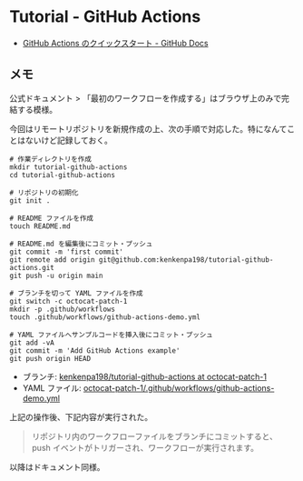 # Tutorial - GitHub Actions

- [GitHub Actions のクイックスタート - GitHub Docs](https://docs.github.com/ja/actions/quickstart)

## メモ

公式ドキュメント > 「最初のワークフローを作成する」はブラウザ上のみで完結する模様。

今回はリモートリポジトリを新規作成の上、次の手順で対応した。特になんてことはないけど記録しておく。

```shell
# 作業ディレクトリを作成
mkdir tutorial-github-actions
cd tutorial-github-actions

# リポジトリの初期化
git init .

# README ファイルを作成
touch README.md

# README.md を編集後にコミット・プッシュ
git commit -m 'first commit'
git remote add origin git@github.com:kenkenpa198/tutorial-github-actions.git
git push -u origin main

# ブランチを切って YAML ファイルを作成
git switch -c octocat-patch-1
mkdir -p .github/workflows
touch .github/workflows/github-actions-demo.yml

# YAML ファイルへサンプルコードを挿入後にコミット・プッシュ
git add -vA
git commit -m 'Add GitHub Actions example'
git push origin HEAD
```

- ブランチ: [kenkenpa198/tutorial-github-actions at octocat-patch-1](https://github.com/kenkenpa198/tutorial-github-actions/tree/octocat-patch-1)
- YAML ファイル: [octocat-patch-1/.github/workflows/github-actions-demo.yml](https://github.com/kenkenpa198/tutorial-github-actions/blob/octocat-patch-1/.github/workflows/github-actions-demo.yml)

上記の操作後、下記内容が実行された。

> リポジトリ内のワークフローファイルをブランチにコミットすると、push イベントがトリガーされ、ワークフローが実行されます。

以降はドキュメント同様。
